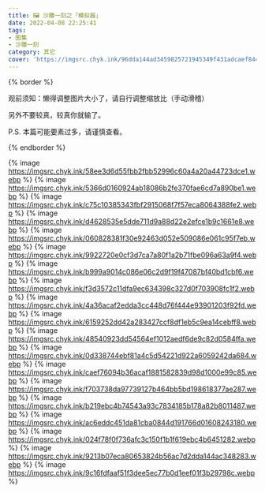 ```yaml
---
title: 🖼️ 沙雕一刻之「模拟器」
date: 2022-04-08 22:25:41
tags: 
- 图集
- 沙雕一刻
category: 其它
cover: 'https://imgsrc.chyk.ink/96dda144ad3459825721945349f431adcaef844c.webp'
---
```


{% border %}

观前须知：懒得调整图片大小了，请自行调整缩放比（手动滑稽）

另外不要较真，较真你就输了。

P.S. 本篇可能要素过多，请谨慎查看。

{% endborder %}

{% image https://imgsrc.chyk.ink/58ee3d6d55fbb2fbb52996c60a4a20a44723dce1.webp %}
{% image https://imgsrc.chyk.ink/5366d0160924ab18086b2fe370fae6cd7a890be1.webp %}
{% image https://imgsrc.chyk.ink/c75c10385343fbf2915068f7f57eca8064388fe2.webp %}
{% image https://imgsrc.chyk.ink/d4628535e5dde711d9a88d22e2efce1b9c1661e8.webp %}
{% image https://imgsrc.chyk.ink/060828381f30e92463d052e509086e061c95f7eb.webp %}
{% image https://imgsrc.chyk.ink/9922720e0cf3d7ca7a80f1a2b71fbe096a63a9f4.webp %}
{% image https://imgsrc.chyk.ink/b999a9014c086e06c2d9f19f47087bf40bd1cbf6.webp %}
{% image https://imgsrc.chyk.ink/f3d3572c11dfa9ec634398c327d0f703908fc1f2.webp %}
{% image https://imgsrc.chyk.ink/4a36acaf2edda3cc448d76f444e93901203f92fd.webp %}
{% image https://imgsrc.chyk.ink/6159252dd42a283427ccf8df1eb5c9ea14cebff8.webp %}
{% image https://imgsrc.chyk.ink/48540923dd54564ef1012aedf6de9c82d0584ffa.webp %}
{% image https://imgsrc.chyk.ink/0d338744ebf81a4c5d54221d922a6059242da684.webp %}
{% image https://imgsrc.chyk.ink/caef76094b36acaf1881582839d98d1000e99c85.webp %}
{% image https://imgsrc.chyk.ink/f703738da97739127b464bb5bd198618377ae287.webp %}
{% image https://imgsrc.chyk.ink/b219ebc4b74543a93c7834185b178a82b8011487.webp %}
{% image https://imgsrc.chyk.ink/ac6eddc451da81cba0844d191766d01608243180.webp %}
{% image https://imgsrc.chyk.ink/024f78f0f736afc3c150f1b1f619ebc4b6451282.webp %}
{% image https://imgsrc.chyk.ink/9213b07eca80653824b56ac7d2dda144ac348283.webp %}
{% image https://imgsrc.chyk.ink/9c16fdfaaf51f3dee5ec77b0d1eef01f3b29798c.webp %}

